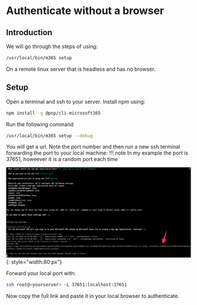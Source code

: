 # Authenticate without a browser

## Introduction

We will go through the steps of using:
```bash
/usr/local/bin/m365 setup
```

On a remote linux server that is headless and has no browser.

## Setup

Open a terminal and ssh to your server.
Install npm using:
```bash
npm install -g @pnp/cli-microsoft365
```
Run the following command
```bash
/usr/local/bin/m365 setup --debug
```

You will get a url. Note the port number and then run a new ssh terminal
forwarding the port to your local machine:
!!! note
    In my example the port is 37651, howeever it is a random port each time

![image](./img/m365_url.png){: style="width:80:px"}

Forward your local port with:
```bash
ssh root@<yourserver> -L 37651:localhost:37651
```

Now copy the full link and paste it in your local browser to authenticate.



